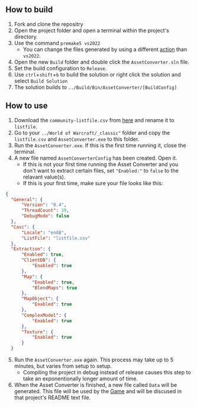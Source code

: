 ## How to build
1. Fork and clone the repositry
2. Open the project folder and open a terminal within the project's directory.
3. Use the command `premake5 vs2022`
   - You can change the files generated by using a different [action](https://premake.github.io/docs/using-premake) than `vs2022`.   
5. Open the new `Build` folder and double click the `AssetConverter.sln` file.
6. Set the build configuration to `Release`.
7. Use `ctrl`+`shift`+`b` to build the solution or right click the solution and select `Build Solution`
8. The solution builds to `../Build/Bin/AssetConverter/[BuildConfig]`

## How to use
1. Download the `community-listfile.csv` from [here](https://github.com/wowdev/wow-listfile) and rename it to `listfile`.
2. Go to your `../World of Warcraft/_classic"` folder and copy the `listfile.csv` and `AssetConverter.exe` to this folder.
3. Run the `AssetConverter.exe`. If this is the first time running it, close the terminal.
4. A new file named `AssetConverterConfig` has been created. Open it.
    - If this is not your first time running the Asset Converter and you don't want to extract certain files, set `"Enabled:"` to `false` to the relavant value(s).
    - If this is your first time, make sure your file looks like this:
  ```json
  {
    "General": {
        "Version": "0.4",
        "ThreadCount": 19,
        "DebugMode": false
    },
    "Casc": {
        "Locale": "enGB",
        "ListFile": "listfile.csv"
    },
    "Extraction": {
        "Enabled": true,
        "ClientDB": {
            "Enabled": true
        },
        "Map": {
            "Enabled": true,
            "BlendMaps": true
        },
        "MapObject": {
            "Enabled": true
        },
        "ComplexModel": {
            "Enabled": true
        },
        "Texture": {
            "Enabled": true
        }
    }
   ```

5. Run the `AssetConverter.exe` again. This process may take up to 5 minutes, but varies from setup to setup.
    - Compiling the project in debug instead of release causes this step to take an exponentionally longer amount of time.
6. When the Asset Converter is finished, a new file called `Data` will be generated. This file will be used by the [Game](https://github.com/novusengine/Game) and will be discused in that project's README text file.
